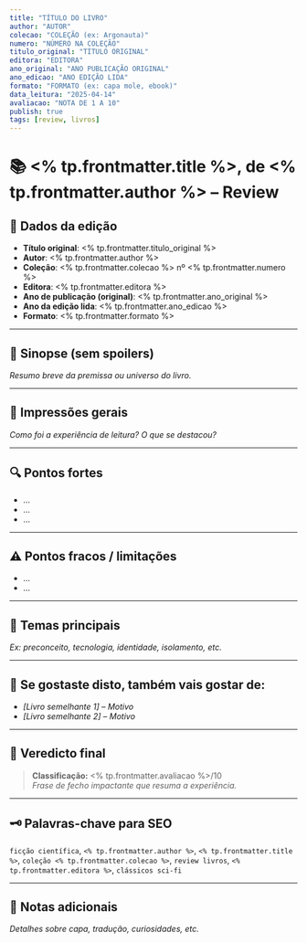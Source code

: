 ```yaml
---
title: "TÍTULO DO LIVRO"
author: "AUTOR"
colecao: "COLEÇÃO (ex: Argonauta)"
numero: "NÚMERO NA COLEÇÃO"
titulo_original: "TÍTULO ORIGINAL"
editora: "EDITORA"
ano_original: "ANO PUBLICAÇÃO ORIGINAL"
ano_edicao: "ANO EDIÇÃO LIDA"
formato: "FORMATO (ex: capa mole, ebook)"
data_leitura: "2025-04-14"
avaliacao: "NOTA DE 1 A 10"
publish: true
tags: [review, livros]
---
```


# 📚 <% tp.frontmatter.title %>, de <% tp.frontmatter.author %> – Review

## 📝 Dados da edição

- **Título original**: <% tp.frontmatter.titulo_original %>
- **Autor**: <% tp.frontmatter.author %>
- **Coleção**: <% tp.frontmatter.colecao %> nº <% tp.frontmatter.numero %>
- **Editora**: <% tp.frontmatter.editora %>
- **Ano de publicação (original)**: <% tp.frontmatter.ano_original %>
- **Ano da edição lida**: <% tp.frontmatter.ano_edicao %>
- **Formato**: <% tp.frontmatter.formato %>

---

## 🧠 Sinopse (sem spoilers)

_Resumo breve da premissa ou universo do livro._

---

## 💬 Impressões gerais

_Como foi a experiência de leitura? O que se destacou?_

---

## 🔍 Pontos fortes

- ...
- ...
- ...

---

## ⚠️ Pontos fracos / limitações

- ...
- ...

---

## 🔎 Temas principais

_Ex: preconceito, tecnologia, identidade, isolamento, etc._

---

## 🤖 Se gostaste disto, também vais gostar de:

- _[Livro semelhante 1]_ – _Motivo_
- _[Livro semelhante 2]_ – _Motivo_

---

## 🧭 Veredicto final

> **Classificação:** <% tp.frontmatter.avaliacao %>/10  
> _Frase de fecho impactante que resuma a experiência._

---

## 🗝️ Palavras-chave para SEO

`ficção científica`, `<% tp.frontmatter.author %>`, `<% tp.frontmatter.title %>`, `coleção <% tp.frontmatter.colecao %>`, `review livros`, `<% tp.frontmatter.editora %>`, `clássicos sci-fi`

---

## 📌 Notas adicionais

_Detalhes sobre capa, tradução, curiosidades, etc._
